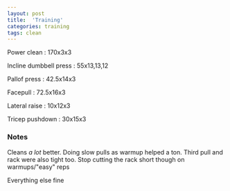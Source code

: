 ```yaml
---
layout: post
title:  'Training'
categories: training
tags: clean
---
```


Power clean : 170x3x3

Incline dumbbell press : 55x13,13,12

Pallof press  : 42.5x14x3

Facepull  : 72.5x16x3

Lateral raise : 10x12x3

Tricep pushdown : 30x15x3

### Notes

Cleans _a lot_ better. Doing slow pulls as warmup helped a ton. Third pull and rack were also tight too. Stop cutting the rack short though on warmups/"easy" reps

Everything else fine
